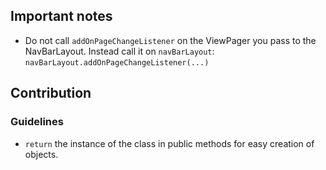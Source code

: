 ## Important notes

 - Do not call `addOnPageChangeListener` on the ViewPager you pass to the NavBarLayout. 
   Instead call it on `navBarLayout`:\
   `navBarLayout.addOnPageChangeListener(...)`

## Contribution

### Guidelines
 - `return` the instance of the class in public methods for
 easy creation of objects.